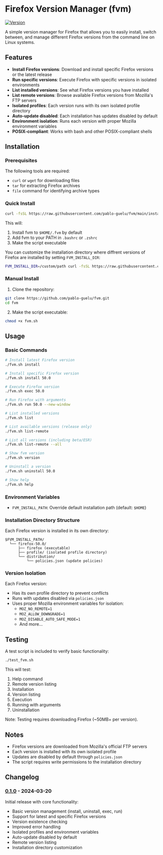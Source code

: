 # Firefox Version Manager (fvm)

[![Version](https://img.shields.io/badge/version-0.1.0-blue.svg)](https://github.com/pablo-guelu/fvm/releases)

A simple version manager for Firefox that allows you to easily install, switch between, and manage different Firefox versions from the command line on Linux systems.

## Features

- **Install Firefox versions**: Download and install specific Firefox versions or the latest release
- **Run specific versions**: Execute Firefox with specific versions in isolated environments
- **List installed versions**: See what Firefox versions you have installed
- **List remote versions**: Browse available Firefox versions from Mozilla's FTP servers
- **Isolated profiles**: Each version runs with its own isolated profile directory
- **Auto-update disabled**: Each installation has updates disabled by default
- **Environment isolation**: Runs each version with proper Mozilla environment variables
- **POSIX-compliant**: Works with bash and other POSIX-compliant shells

## Installation

### Prerequisites

The following tools are required:
- `curl` or `wget` for downloading files
- `tar` for extracting Firefox archives
- `file` command for identifying archive types

### Quick Install

```bash
curl -fsSL https://raw.githubusercontent.com/pablo-guelu/fvm/main/install.sh | bash
```

This will:
1. Install fvm to `$HOME/.fvm` by default
2. Add fvm to your PATH in `.bashrc` or `.zshrc`
3. Make the script executable

You can customize the installation directory where diffrent versions of Firefox are installed by setting `FVM_INSTALL_DIR`:

```bash
FVM_INSTALL_DIR=/custom/path curl -fsSL https://raw.githubusercontent.com/pablo-guelu/fvm/main/install.sh | bash
```

### Manual Install

1. Clone the repository:
```bash
git clone https://github.com/pablo-guelu/fvm.git
cd fvm
```

2. Make the script executable:
```bash
chmod +x fvm.sh
```

## Usage

### Basic Commands

```bash
# Install latest Firefox version
./fvm.sh install

# Install specific Firefox version
./fvm.sh install 50.0

# Execute Firefox version
./fvm.sh exec 50.0

# Run Firefox with arguments
./fvm.sh run 50.0 --new-window

# List installed versions
./fvm.sh list

# List available versions (release only)
./fvm.sh list-remote

# List all versions (including beta/ESR)
./fvm.sh list-remote --all

# Show fvm version
./fvm.sh version

# Uninstall a version
./fvm.sh uninstall 50.0

# Show help
./fvm.sh help
```

### Environment Variables

- `FVM_INSTALL_PATH`: Override default installation path (default: `$HOME`)

### Installation Directory Structure

Each Firefox version is installed in its own directory:
```
$FVM_INSTALL_PATH/
  └── firefox-50.0/
      ├── firefox (executable)
      ├── profile/ (isolated profile directory)
      └── distribution/
          └── policies.json (update policies)
```

### Version Isolation

Each Firefox version:
- Has its own profile directory to prevent conflicts
- Runs with updates disabled via `policies.json`
- Uses proper Mozilla environment variables for isolation:
  - `MOZ_NO_REMOTE=1`
  - `MOZ_ALLOW_DOWNGRADE=1`
  - `MOZ_DISABLE_AUTO_SAFE_MODE=1`
  - And more...

## Testing

A test script is included to verify basic functionality:

```bash
./test_fvm.sh
```

This will test:
1. Help command
2. Remote version listing
3. Installation
4. Version listing
5. Execution
6. Running with arguments
7. Uninstallation

Note: Testing requires downloading Firefox (~50MB+ per version).

## Notes

- Firefox versions are downloaded from Mozilla's official FTP servers
- Each version is installed with its own isolated profile
- Updates are disabled by default through `policies.json`
- The script requires write permissions to the installation directory

## Changelog

### [0.1.0] - 2024-03-20

Initial release with core functionality:

- Basic version management (install, uninstall, exec, run)
- Support for latest and specific Firefox versions
- Version existence checking
- Improved error handling
- Isolated profiles and environment variables
- Auto-update disabled by default
- Remote version listing
- Installation directory customization

[0.1.0]: https://github.com/pablo-guelu/fvm/releases/tag/v0.1.0

